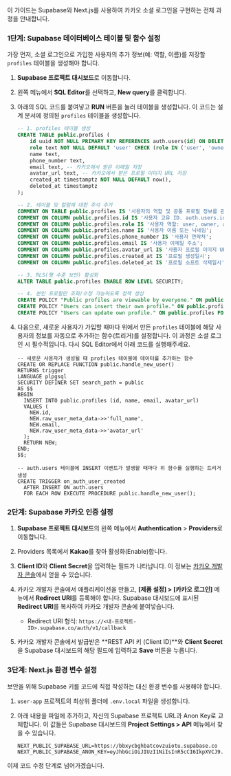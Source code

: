 
이 가이드는 Supabase와 Next.js를 사용하여 카카오 소셜 로그인을 구현하는 전체 과정을 안내합니다.

### 1단계: Supabase 데이터베이스 테이블 및 함수 설정

가장 먼저, 소셜 로그인으로 가입한 사용자의 추가 정보(예: 역할, 이름)를 저장할 `profiles` 테이블을 생성해야 합니다.

1. **Supabase 프로젝트 대시보드**로 이동합니다.
    
2. 왼쪽 메뉴에서 **SQL Editor**를 선택하고, **New query**를 클릭합니다.
    
3. 아래의 SQL 코드를 붙여넣고 **RUN** 버튼을 눌러 테이블을 생성합니다. 이 코드는 설계 문서에 정의된 `profiles` 테이블을 생성합니다.
    
    ```sql
    -- 1. profiles 테이블 생성
    CREATE TABLE public.profiles (
        id uuid NOT NULL PRIMARY KEY REFERENCES auth.users(id) ON DELETE CASCADE,
        role text NOT NULL DEFAULT 'user' CHECK (role IN ('user', 'owner', 'admin')),
        name text,
        phone_number text,
        email text, -- 카카오에서 받은 이메일 저장
        avatar_url text, -- 카카오에서 받은 프로필 이미지 URL 저장
        created_at timestamptz NOT NULL DEFAULT now(),
        deleted_at timestamptz
    );
    
    -- 2. 테이블 및 컬럼에 대한 주석 추가
    COMMENT ON TABLE public.profiles IS '사용자의 역할 및 공통 프로필 정보를 관리합니다.';
    COMMENT ON COLUMN public.profiles.id IS '사용자 고유 ID. auth.users.id를 참조합니다.';
    COMMENT ON COLUMN public.profiles.role IS '사용자 역할: user, owner, admin';
    COMMENT ON COLUMN public.profiles.name IS '사용자 이름 또는 닉네임';
    COMMENT ON COLUMN public.profiles.phone_number IS '사용자 연락처';
    COMMENT ON COLUMN public.profiles.email IS '사용자 이메일 주소';
    COMMENT ON COLUMN public.profiles.avatar_url IS '사용자 프로필 이미지 URL';
    COMMENT ON COLUMN public.profiles.created_at IS '프로필 생성일시';
    COMMENT ON COLUMN public.profiles.deleted_at IS '프로필 소프트 삭제일시';
    
    -- 3. RLS(행 수준 보안) 활성화
    ALTER TABLE public.profiles ENABLE ROW LEVEL SECURITY;
    
    -- 4. 본인 프로필만 조회/수정 가능하도록 정책 생성
    CREATE POLICY "Public profiles are viewable by everyone." ON public.profiles FOR SELECT USING (true);
    CREATE POLICY "Users can insert their own profile." ON public.profiles FOR INSERT WITH CHECK (auth.uid() = id);
    CREATE POLICY "Users can update own profile." ON public.profiles FOR UPDATE USING (auth.uid() = id);
    
    ```
    
4. 다음으로, 새로운 사용자가 가입할 때마다 위에서 만든 `profiles` 테이블에 해당 사용자의 정보를 자동으로 추가하는 함수(트리거)를 설정합니다. 이 과정은 소셜 로그인 시 필수적입니다. 다시 SQL Editor에서 아래 코드를 실행해주세요.
    
    ```
    -- 새로운 사용자가 생성될 때 profiles 테이블에 데이터를 추가하는 함수
    CREATE OR REPLACE FUNCTION public.handle_new_user()
    RETURNS trigger
    LANGUAGE plpgsql
    SECURITY DEFINER SET search_path = public
    AS $$
    BEGIN
      INSERT INTO public.profiles (id, name, email, avatar_url)
      VALUES (
        NEW.id,
        NEW.raw_user_meta_data->>'full_name',
        NEW.email,
        NEW.raw_user_meta_data->>'avatar_url'
      );
      RETURN NEW;
    END;
    $$;
    
    -- auth.users 테이블에 INSERT 이벤트가 발생할 때마다 위 함수를 실행하는 트리거 생성
    CREATE TRIGGER on_auth_user_created
      AFTER INSERT ON auth.users
      FOR EACH ROW EXECUTE PROCEDURE public.handle_new_user();
    ```
    

### 2단계: Supabase 카카오 인증 설정

1. **Supabase 프로젝트 대시보드**의 왼쪽 메뉴에서 **Authentication** > **Providers**로 이동합니다.
    
2. Providers 목록에서 **Kakao**를 찾아 활성화(Enable)합니다.
    
3. **Client ID**와 **Client Secret**을 입력하는 필드가 나타납니다. 이 정보는 [카카오 개발자 콘솔](https://developers.kakao.com/ "null")에서 얻을 수 있습니다.
    
4. 카카오 개발자 콘솔에서 애플리케이션을 만들고, **[제품 설정] > [카카오 로그인]** 메뉴에서 **Redirect URI**를 등록해야 합니다. Supabase 대시보드에 표시된 **Redirect URI**를 복사하여 카카오 개발자 콘솔에 붙여넣습니다.
    
    - Redirect URI 형식: `https://<내-프로젝트-ID>.supabase.co/auth/v1/callback`
        
5. 카카오 개발자 콘솔에서 발급받은 **REST API 키 (Client ID)**와 **Client Secret**을 Supabase 대시보드의 해당 필드에 입력하고 **Save** 버튼을 누릅니다.
    

### 3단계: Next.js 환경 변수 설정

보안을 위해 Supabase 키를 코드에 직접 작성하는 대신 환경 변수를 사용해야 합니다.

1. `user-app` 프로젝트의 최상위 폴더에 `.env.local` 파일을 생성합니다.
    
2. 아래 내용을 파일에 추가하고, 자신의 Supabase 프로젝트 URL과 Anon Key로 교체합니다. 이 값들은 Supabase 대시보드의 **Project Settings > API** 메뉴에서 찾을 수 있습니다.
    
    ```
    NEXT_PUBLIC_SUPABASE_URL=https://bbxycbghbatcovzuiotu.supabase.co
    NEXT_PUBLIC_SUPABASE_ANON_KEY=eyJhbGciOiJIUzI1NiIsInR5cCI6IkpXVCJ9.eyJpc3MiOiJzdXBhYmFzZSIsInJlZiI6ImJieHljYmdoYmF0Y292enVpb3R1Iiwicm9sZSI6ImFub24iLCJpYXQiOjE3NTAyMDEwOTYsImV4cCI6MjA2NTc3NzA5Nn0.dvG6EzASvCOWQZ0AEHMseTV7WvgOnHNkt58NAviW5is
    ```
    

이제 코드 수정 단계로 넘어가겠습니다.